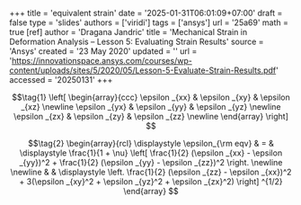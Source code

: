 +++
title = 'equivalent strain'
date = '2025-01-31T06:01:09+07:00'
draft = false
type = 'slides'
authors = ['viridi']
tags = ['ansys']
url = '25a69'
math = true
[ref]
author = 'Dragana Jandric'
title = 'Mechanical Strain in Deformation Analysis – Lesson 5: Evaluating Strain Results'
source = 'Ansys'
created = '23 May 2020'
updated = ''
url = 'https://innovationspace.ansys.com/courses/wp-content/uploads/sites/5/2020/05/Lesson-5-Evaluate-Strain-Results.pdf'
accessed = '20250131'
+++

$$\tag{1}
\left[
\begin{array}{ccc}
\epsilon _{xx} & \epsilon _{xy} & \epsilon _{xz} \newline
\epsilon _{yx} & \epsilon _{yy} & \epsilon _{yz} \newline
\epsilon _{zx} & \epsilon _{zy} & \epsilon _{zz} \newline
\end{array}
\right]
$$


$$\tag{2}
\begin{array}{rcl}
\displaystyle \epsilon_{\rm eqv} & = & \displaystyle  \frac{1}{1 + \nu} \left[ \frac{1}{2} (\epsilon _{xx} - \epsilon _{yy})^2 + \frac{1}{2} (\epsilon _{yy} - \epsilon _{zz})^2  \right. \newline \newline
& & \displaystyle \left.
\frac{1}{2} (\epsilon _{zz} - \epsilon _{xx})^2 + 3(\epsilon _{xy}^2 + \epsilon _{yz}^2 + \epsilon _{zx}^2) \right] ^{1/2}
\end{array}
$$
